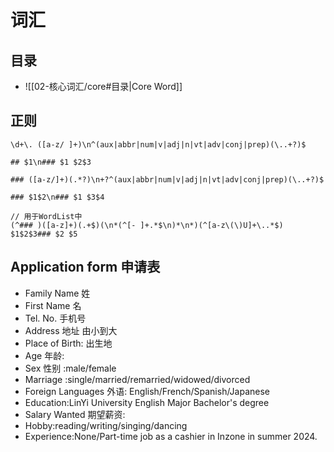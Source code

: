 # 词汇

## 目录

- ![[02-核心词汇/core#目录|Core Word]]

## 正则

```regexp
\d+\. ([a-z/ ]+)\n^(aux|abbr|num|v|adj|n|vt|adv|conj|prep)(\..+?)$

## $1\n### $1 $2$3

### ([a-z/]+)(.*?)\n+?^(aux|abbr|num|v|adj|n|vt|adv|conj|prep)(\..+?)$

### $1$2\n### $1 $3$4

// 用于WordList中
(^### )([a-z]+)(.+$)(\n*(^[- ]+.*$\n)*\n*)(^[a-z\(\)U]+\..*$)
$1$2$3### $2 $5

```

## Application form 申请表

- Family Name 姓
- First Name 名
- Tel. No. 手机号
- Address 地址 由小到大
- Place of Birth: 出生地
- Age 年龄:
- Sex 性别 :male/female
- Marriage :single/married/remarried/widowed/divorced
- Foreign Languages 外语: English/French/Spanish/Japanese
- Education:LinYi University English Major Bachelor's degree
- Salary Wanted 期望薪资:
- Hobby:reading/writing/singing/dancing
- Experience:None/Part-time job as a cashier in Inzone in summer 2024.